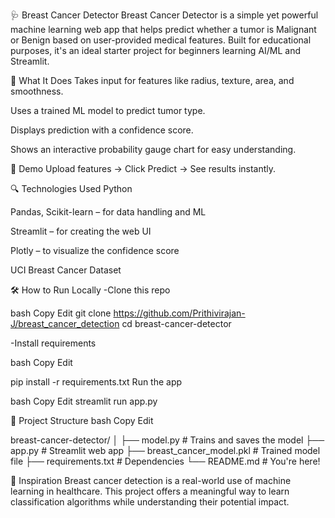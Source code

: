 🩺 Breast Cancer Detector
Breast Cancer Detector is a simple yet powerful machine learning web app that helps predict whether a tumor is Malignant or Benign based on user-provided medical features. Built for educational purposes, it's an ideal starter project for beginners learning AI/ML and Streamlit.

🧠 What It Does
Takes input for features like radius, texture, area, and smoothness.

Uses a trained ML model to predict tumor type.

Displays prediction with a confidence score.

Shows an interactive probability gauge chart for easy understanding.

🚀 Demo
Upload features → Click Predict → See results instantly.

🔍 Technologies Used
Python

Pandas, Scikit-learn – for data handling and ML

Streamlit – for creating the web UI

Plotly – to visualize the confidence score

UCI Breast Cancer Dataset

🛠️ How to Run Locally
-Clone this repo

bash
Copy
Edit
git clone https://github.com/Prithivirajan-J/breast_cancer_detection
cd breast-cancer-detector

-Install requirements

bash
Copy
Edit

pip install -r requirements.txt
Run the app

bash
Copy
Edit
streamlit run app.py

📁 Project Structure
bash
Copy
Edit

breast-cancer-detector/
│
├── model.py                # Trains and saves the model
├── app.py                  # Streamlit web app
├── breast_cancer_model.pkl # Trained model file
├── requirements.txt        # Dependencies
└── README.md               # You're here!

🎯 Inspiration
Breast cancer detection is a real-world use of machine learning in healthcare. This project offers a meaningful way to learn classification algorithms while understanding their potential impact.

